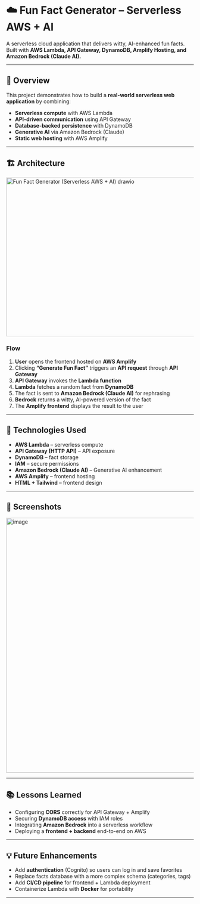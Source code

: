 # ☁️ Fun Fact Generator – Serverless AWS + AI

A serverless cloud application that delivers witty, AI-enhanced fun facts.  
Built with **AWS Lambda, API Gateway, DynamoDB, Amplify Hosting, and Amazon Bedrock (Claude AI).**

---

## 🚀 Overview

This project demonstrates how to build a **real-world serverless web application** by combining:
- **Serverless compute** with AWS Lambda  
- **API-driven communication** using API Gateway  
- **Database-backed persistence** with DynamoDB  
- **Generative AI** via Amazon Bedrock (Claude)  
- **Static web hosting** with AWS Amplify  

---

## 🏗️ Architecture

<img width="570" height="426" alt="Fun Fact Generator (Serverless AWS + AI) drawio" src="https://github.com/user-attachments/assets/b69460c2-3982-48dd-98ae-ac06e5e72385" />

### Flow
1. **User** opens the frontend hosted on **AWS Amplify**  
2. Clicking **“Generate Fun Fact”** triggers an **API request** through **API Gateway**  
3. **API Gateway** invokes the **Lambda function**  
4. **Lambda** fetches a random fact from **DynamoDB**  
5. The fact is sent to **Amazon Bedrock (Claude AI)** for rephrasing  
6. **Bedrock** returns a witty, AI-powered version of the fact  
7. The **Amplify frontend** displays the result to the user  

---

## 🔧 Technologies Used

- **AWS Lambda** – serverless compute  
- **API Gateway (HTTP API)** – API exposure  
- **DynamoDB** – fact storage  
- **IAM** – secure permissions  
- **Amazon Bedrock (Claude AI)** – Generative AI enhancement  
- **AWS Amplify** – frontend hosting  
- **HTML + Tailwind** – frontend design  

---

## 📸 Screenshots

<img width="870" height="684" alt="image" src="https://github.com/user-attachments/assets/267e2ca8-1cdb-467a-8695-c54ad279128c" />

---

## 📚 Lessons Learned

- Configuring **CORS** correctly for API Gateway + Amplify  
- Securing **DynamoDB access** with IAM roles  
- Integrating **Amazon Bedrock** into a serverless workflow  
- Deploying a **frontend + backend** end-to-end on AWS  

---

## 💡 Future Enhancements

- Add **authentication** (Cognito) so users can log in and save favorites  
- Replace facts database with a more complex schema (categories, tags)  
- Add **CI/CD pipeline** for frontend + Lambda deployment  
- Containerize Lambda with **Docker** for portability  

---
